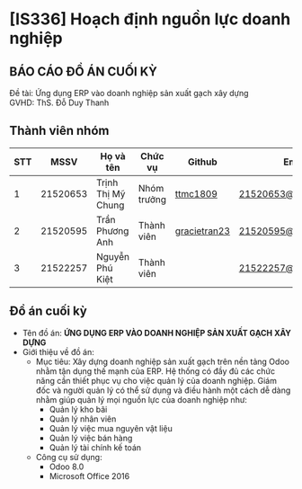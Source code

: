# [IS336] Hoạch định nguồn lực doanh nghiệp
<h2>BÁO CÁO ĐỒ ÁN CUỐI KỲ</h2>
Đề tài: Ứng dụng ERP vào doanh nghiệp sản xuất gạch xây dựng<br>
GVHD: ThS. Đỗ Duy Thanh<br>

## Thành viên nhóm
| STT | MSSV | Họ và tên | Chức vụ | Github | Email |
| --- | --- | --- | --- | --- | --- |
| 1 | 21520653 | Trịnh Thị Mỹ Chung | Nhóm trưởng | [ttmc1809](https://github.com/ttmc1809) | 21520653@gm.uit.edu.vn
| 2 | 21520595 | Trần Phương Anh | Thành viên | [gracietran23](https://github.com/gracietran23) | 21520595@gm.uit.edu.vn
| 3 | 21522257 | Nguyễn Phú Kiệt | Thành viên | | 21522257@gm.uit.edu.vn

## Đồ án cuối kỳ
* Tên đồ án: **ỨNG DỤNG ERP VÀO DOANH NGHIỆP SẢN XUẤT GẠCH XÂY DỰNG**
* Giới thiệu về đồ án:
  * Mục tiêu:
    Xây dựng doanh nghiệp sản xuất gạch trên nền tảng Odoo nhằm tận dụng thế mạnh của ERP. Hệ thống có đầy đủ các chức năng cần thiết phục vụ cho việc quản lý của doanh nghiệp. Giám đốc và người quản lý có thể sử dụng và điều hành một cách dễ dàng nhằm giúp quản lý mọi nguồn lực của doanh nghiệp như:
    - Quản lý kho bãi
    - Quản lý nhân viên
    - Quản lý việc mua nguyên vật liệu
    - Quản lý việc bán hàng
    - Quản lý tài chính kế toán
  * Công cụ sử dụng:
    - Odoo 8.0
    - Microsoft Office 2016


